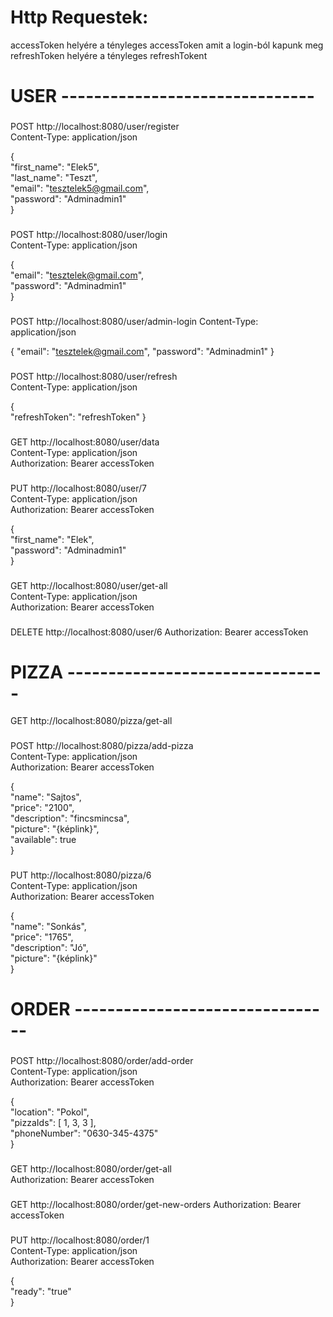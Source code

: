 # Http Requestek:

accessToken helyére a tényleges accessToken amit a login-ból kapunk meg  
refreshToken helyére a tényleges refreshTokent

# USER -------------------------------
###
POST http://localhost:8080/user/register  
Content-Type: application/json  
  
{  
"first_name": "Elek5",   
"last_name": "Teszt",  
"email": "tesztelek5@gmail.com",  
"password": "Adminadmin1"  
}

###
POST http://localhost:8080/user/login  
Content-Type: application/json

{  
"email": "tesztelek@gmail.com",  
"password": "Adminadmin1"  
}

###
POST http://localhost:8080/user/admin-login
Content-Type: application/json

{
  "email": "tesztelek@gmail.com",
  "password": "Adminadmin1"
}

###
POST http://localhost:8080/user/refresh  
Content-Type: application/json   

{  
"refreshToken": "refreshToken"
}

###
GET http://localhost:8080/user/data  
Content-Type: application/json  
Authorization: Bearer accessToken

###
PUT http://localhost:8080/user/7  
Content-Type: application/json  
Authorization: Bearer accessToken

{  
"first_name": "Elek",  
"password": "Adminadmin1"  
}

###
GET http://localhost:8080/user/get-all  
Content-Type: application/json  
Authorization: Bearer accessToken

###
DELETE http://localhost:8080/user/6
Authorization: Bearer accessToken

###
# PIZZA --------------------------------

GET http://localhost:8080/pizza/get-all

###
POST http://localhost:8080/pizza/add-pizza   
Content-Type: application/json  
Authorization: Bearer accessToken

{  
"name": "Sajtos",  
"price": "2100",  
"description": "fincsmincsa",  
"picture": "{képlink}",  
"available": true  
}

###
PUT http://localhost:8080/pizza/6  
Content-Type: application/json  
Authorization: Bearer accessToken

{  
"name": "Sonkás",  
"price": "1765",  
"description": "Jó",  
"picture": "{képlink}"  
}

###
# ORDER --------------------------------

###
POST http://localhost:8080/order/add-order  
Content-Type: application/json  
Authorization: Bearer accessToken

{  
"location": "Pokol",  
"pizzaIds": [ 1, 3, 3 ],  
"phoneNumber": "0630-345-4375"  
}

###
GET http://localhost:8080/order/get-all  
Authorization: Bearer accessToken

###
GET http://localhost:8080/order/get-new-orders
Authorization: Bearer accessToken

###
PUT http://localhost:8080/order/1  
Content-Type: application/json  
Authorization: Bearer accessToken

{  
"ready": "true"  
}
